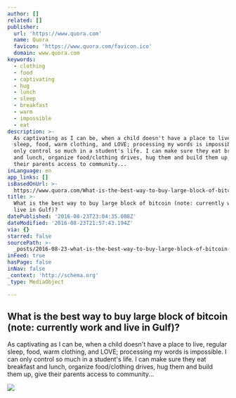 ```yaml
---
author: []
related: []
publisher:
  url: 'https://www.quora.com'
  name: Quora
  favicon: 'https://www.quora.com/favicon.ico'
  domain: www.quora.com
keywords:
  - clothing
  - food
  - captivating
  - hug
  - lunch
  - sleep
  - breakfast
  - warm
  - impossible
  - eat
description: >-
  As captivating as I can be, when a child doesn't have a place to live, regular
  sleep, food, warm clothing, and LOVE; processing my words is impossible. I can
  only control so much in a student's life. I can make sure they eat breakfast
  and lunch, organize food/clothing drives, hug them and build them up, give
  their parents access to community...
inLanguage: en
app_links: []
isBasedOnUrl: >-
  https://www.quora.com/What-is-the-best-way-to-buy-large-block-of-bitcoin-note-currently-work-and-live-in-Gulf
title: >-
  What is the best way to buy large block of bitcoin (note: currently work and
  live in Gulf)?
datePublished: '2016-08-23T23:04:35.008Z'
dateModified: '2016-08-23T21:57:43.194Z'
via: {}
starred: false
sourcePath: >-
  _posts/2016-08-23-what-is-the-best-way-to-buy-large-block-of-bitcoin-note-cu.md
inFeed: true
hasPage: false
inNav: false
_context: 'http://schema.org'
_type: MediaObject

---
```

<article style=""><h1>What is the best way to buy large block of bitcoin (note: currently work and live in Gulf)?</h1><p>As captivating as I can be, when a child doesn't have a place to live, regular sleep, food, warm clothing, and LOVE; processing my words is impossible. I can only control so much in a student's life. I can make sure they eat breakfast and lunch, organize food/clothing drives, hug them and build them up, give their parents access to community...</p><img src="https://qph.ec.quoracdn.net/main-thumb-t-3544-200-DDa210tdHWnSwW0GbWfobW5lRxdVxTS3.jpeg" /></article>